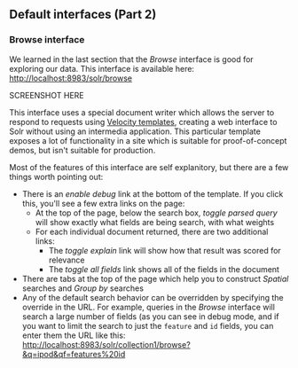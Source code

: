 ## Default interfaces (Part 2)

### Browse interface

We learned in the last section that the *Browse* interface is good for exploring our data. This interface is available here: [http://localhost:8983/solr/browse](http://localhost:8983/solr/browse)

SCREENSHOT HERE

This interface uses a special document writer which allows the server to respond to requests using [Velocity templates](http://velocity.apache.org/), creating a web interface to Solr without using an intermedia application. This particular template exposes a lot of functionality in a site which is suitable for proof-of-concept demos, but isn't suitable for production.

Most of the features of this interface are self explanitory, but there are a few things worth pointing out:

* There is an _enable debug_ link at the bottom of the template. If you click this, you'll see a few extra links on the page:
  * At the top of the page, below the search box, _toggle parsed query_ will show exactly what fields are being search, with what weights
  * For each individual document returned, there are two additional links:
    * The _toggle explain_ link will show how that result was scored for relevance
    * The _toggle all fields_ link shows all of the fields in the document
* There are tabs at the top of the page which help you to construct *Spatial* searches and *Group by* searches
* Any of the default search behavior can be overridden by specifying the override in the URL. For example, queries in the *Browse* interface will search a large number of fields (as you can see in debug mode, and if you want to limit the search to just the `feature` and `id` fields, you can enter them the URL like this: [http://localhost:8983/solr/collection1/browse?&q=ipod&qf=features%20id](http://localhost:8983/solr/collection1/browse?&q=ipod&qf=features%20id)
